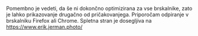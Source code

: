 Pomembno je vedeti, da še ni dokončno optimizirana za vse brskalnike,  zato je lahko prikazovanje drugačno od pričakovanjega.
Priporočam odpiranje v brskalniku Firefox ali Chrome.
Spletna stran je dosegljiva na https://www.erik.jerman.photo/
